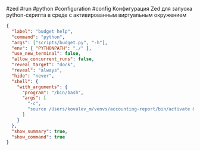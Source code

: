 #zed #run #python #configuration #config
Конфигурация Zed для запуска python-скрипта в среде с активированным виртуальным окружением
```json
{
  "label": "budget help",
  "command": "python",
  "args": ["scripts/budget.py", "-h"],
  "env": { "PYTHONPATH": "./" },
  "use_new_terminal": false,
  "allow_concurrent_runs": false,
  "reveal_target": "dock",
  "reveal": "always",
  "hide": "never",
  "shell": {
    "with_arguments": {
      "program": "/bin/bash",
      "args": [
        "-c",
        "source /Users/kovalev_m/venvs/accounting-report/bin/activate && exec /bin/bash \"$@\""
      ]
    }
  },
  "show_summary": true,
  "show_command": true
}
```